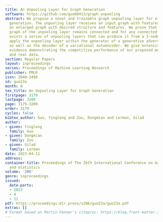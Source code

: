 ```yaml
---
title: An Unpooling Layer for Graph Generation
software: https://github.com/guo00413/graph_unpooling
abstract: We propose a novel and trainable graph unpooling layer for effective graph
  generation. The unpooling layer receives an input graph with features and outputs
  an enlarged graph with desired structure and features. We prove that the output
  graph of the unpooling layer remains connected and for any connected graph there
  exists a series of unpooling layers that can produce it from a 3-node graph. We
  apply the unpooling layer within the generator of a generative adversarial network
  as well as the decoder of a variational autoencoder. We give extensive experimental
  evidence demonstrating the competitive performance of our proposed method on synthetic
  and real data.
section: Regular Papers
layout: inproceedings
series: Proceedings of Machine Learning Research
publisher: PMLR
issn: 2640-3498
id: guo23a
month: 0
tex_title: An Unpooling Layer for Graph Generation
firstpage: 3179
lastpage: 3209
page: 3179-3209
order: 3179
cycles: false
bibtex_author: Guo, Yinglong and Zou, Dongmian and Lerman, Gilad
author:
- given: Yinglong
  family: Guo
- given: Dongmian
  family: Zou
- given: Gilad
  family: Lerman
date: 2023-04-11
address:
container-title: Proceedings of The 26th International Conference on Artificial Intelligence
  and Statistics
volume: '206'
genre: inproceedings
issued:
  date-parts:
  - 2023
  - 4
  - 11
pdf: https://proceedings.mlr.press/v206/guo23a/guo23a.pdf
extras: []
# Format based on Martin Fenner's citeproc: https://blog.front-matter.io/posts/citeproc-yaml-for-bibliographies/
---
```

